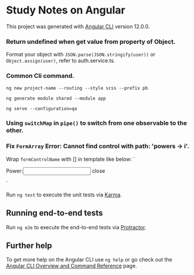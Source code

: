 # Study Notes on Angular

This project was generated with [Angular CLI](https://github.com/angular/angular-cli) version 12.0.0.

### Return undefined when get value from property of Object.

Format your object with `JSON.parse(JSON.stringify(user))` or `Object.assign(user)`, refer to auth.service.ts.

### Common Cli command.

`ng new project-name --routing --style scss --prefix pb`

`ng generate module shared --module app`

`ng serve --configuration=qa`

### Using `switchMap` in `pipe()` to switch from one observable to the other.


### Fix `FormArray` Error: Cannot find control with path: 'powers -> i'.

Wrap `formControlName` with [] in template like below:
`
<p *ngFor="let power of powers.controls; let i=index">
  <label>Power:</label><input type="text" [formControlName]="i">
  <mat-icon class="icon" (click)="removePowerAt(i)">close</mat-icon>
</p>
`

Run `ng test` to execute the unit tests via [Karma](https://karma-runner.github.io).

## Running end-to-end tests

Run `ng e2e` to execute the end-to-end tests via [Protractor](http://www.protractortest.org/).

## Further help

To get more help on the Angular CLI use `ng help` or go check out the [Angular CLI Overview and Command Reference](https://angular.io/cli) page.
